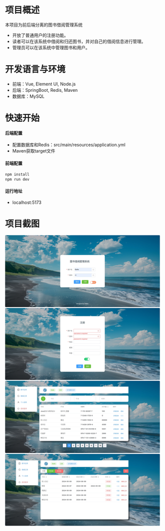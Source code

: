 # 项目概述
本项目为前后端分离的图书借阅管理系统
- 开放了普通用户的注册功能。
- 读者可以在该系统中借阅和归还图书，并对自己的借阅信息进行管理。
- 管理员可以在该系统中管理图书和用户。
# 开发语言与环境
- 前端：Vue, Element UI, Node.js
- 后端：SpringBoot, Redis, Maven
- 数据库：MySQL
# 快速开始
#### 后端配置
- 配置数据库和Redis：src/main/resources/application.yml
- Maven获取target文件 
#### 前端配置
```language
npm install
npm run dev
```
#### 运行地址
- localhost:5173
# 项目截图
![登录界面](/项目演示/登录界面.png)
![注册界面](/项目演示/注册界面.png)
![图书信息](/项目演示/图书信息.png)
![借阅记录](/项目演示/借阅记录.png)
